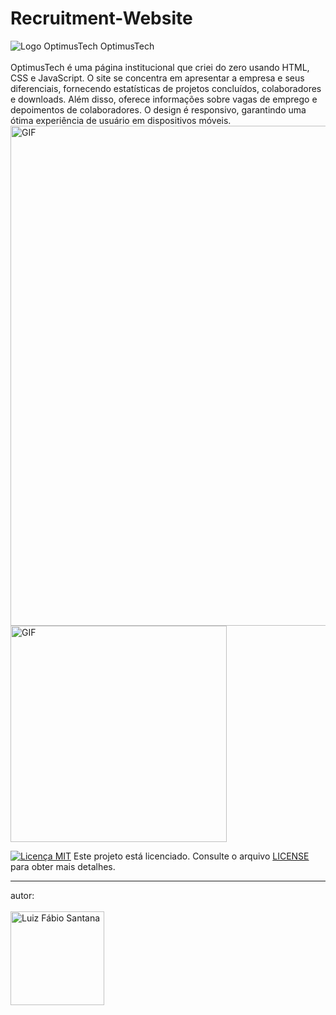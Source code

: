 # Recruitment-Website

![Logo OptimusTech](https://github.com/SantFabio/Recruitment-Website/assets/118360185/ba1ec85e-7c55-47e8-ac7a-3f8c2df857bf) OptimusTech <br>
<br>
OptimusTech é uma página institucional que criei do zero usando HTML, CSS e JavaScript. O site se concentra em apresentar a empresa e seus diferenciais, fornecendo estatísticas de projetos concluídos, colaboradores e downloads. Além disso, oferece informações sobre vagas de emprego e depoimentos de colaboradores. O design é responsivo, garantindo uma ótima experiência de usuário em dispositivos móveis.
<br>
<img src="https://github.com/SantFabio/Recruitment-Website/assets/118360185/9167d43b-821c-4184-8267-898b60970317" alt="GIF" width="800"><img src="https://github.com/SantFabio/Recruitment-Website/assets/118360185/e5e0a095-889d-41dc-b30b-4cce6417cc71" alt="GIF" height="346">




[![Licença MIT](https://img.shields.io/badge/license-MIT-blue)](https://github.com/SantFabio/Recruitment-Website/blob/main/LICENSE) Este projeto está licenciado. Consulte o arquivo [LICENSE](https://github.com/SantFabio/Recruitment-Website/blob/main/LICENSE) para obter mais detalhes.
<hr>
autor:
<br>
<br>
<img src="https://github.com/SantFabio/Recruitment-Website/assets/118360185/f2b63b50-3a8a-4d86-b5e0-0f6594417576" alt="Luiz Fábio Santana" height="150">
<br>

